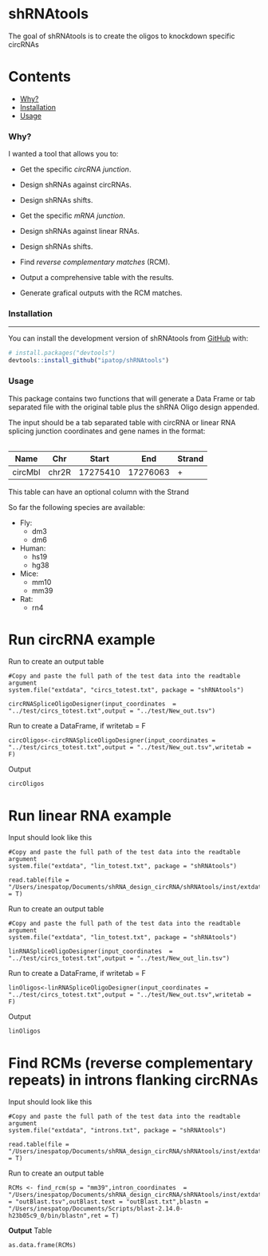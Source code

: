 
# shRNAtools

<!-- badges: start -->
<!-- badges: end -->


The goal of shRNAtools is to create the oligos to knockdown specific circRNAs  

Contents
========

 * [Why?](#why)
 * [Installation](#installation)
 * [Usage](#usage)
 
### Why?

I wanted a tool that allows you to:

+ Get the specific _circRNA junction_.
+ Design shRNAs against circRNAs.
+ Design shRNAs shifts.

+ Get the specific _mRNA junction_.
+ Design shRNAs against linear RNAs.
+ Design shRNAs shifts.

+ Find _reverse complementary matches_ (RCM).
+ Output a comprehensive table with the results.
+ Generate grafical outputs with the RCM matches.

### Installation
---

You can install the development version of shRNAtools from [GitHub](https://github.com/) with:

``` r
# install.packages("devtools")
devtools::install_github("ipatop/shRNAtools")
```

### Usage

This package contains two functions that will generate a Data Frame or tab separated file with the original table plus the shRNA Oligo design appended. 

The input should be a tab separated table with circRNA or linear RNA splicing junction coordinates and gene names in the format: 

<table>

Name    | Chr   | Start    | End      | Strand
------  | ----- | -------- | -------- | -------
circMbl | chr2R	| 17275410 | 17276063 |    +

</table>

This table can have an optional column with the Strand

So far the following species are available: 

+ Fly: 
  + dm3
  + dm6 
+ Human: 
  + hs19
  + hg38
+ Mice: 
  + mm10 
  + mm39
+ Rat: 
  + rn4
  
# Run circRNA example

Run to create an output table
```{r}
#Copy and paste the full path of the test data into the readtable argument
system.file("extdata", "circs_totest.txt", package = "shRNAtools")

circRNASpliceOligoDesigner(input_coordinates  = "../test/circs_totest.txt",output = "../test/New_out.tsv")
```

Run to create a DataFrame, if writetab = F
```{r}
circOligos<-circRNASpliceOligoDesigner(input_coordinates = "../test/circs_totest.txt",output = "../test/New_out.tsv",writetab = F)
```

Output
```{r}
circOligos
```

# Run linear RNA example

Input should look like this
```{r}
#Copy and paste the full path of the test data into the readtable argument
system.file("extdata", "lin_totest.txt", package = "shRNAtools")

read.table(file = "/Users/inespatop/Documents/shRNA_design_circRNA/shRNAtools/inst/extdata/lin_totest.txt",header = T)
```

Run to create an output table
```{r}
#Copy and paste the full path of the test data into the readtable argument
system.file("extdata", "lin_totest.txt", package = "shRNAtools")

linRNASpliceOligoDesigner(input_coordinates  = "../test/circs_totest.txt",output = "../test/New_out_lin.tsv")
```

Run to create a DataFrame, if writetab = F
```{r}
linOligos<-linRNASpliceOligoDesigner(input_coordinates = "../test/circs_totest.txt",output = "../test/New_out.tsv",writetab = F)
```

Output
```{r}
linOligos
```
# Find RCMs (reverse complementary repeats) in introns flanking circRNAs

Input should look like this
```{r}
#Copy and paste the full path of the test data into the readtable argument
system.file("extdata", "introns.txt", package = "shRNAtools")

read.table(file = "/Users/inespatop/Documents/shRNA_design_circRNA/shRNAtools/inst/extdata/introns.txt",header = T)
```

Run to create an output table
```{r}
RCMs <- find_rcm(sp = "mm39",intron_coordinates  = "/Users/inespatop/Documents/shRNA_design_circRNA/shRNAtools/inst/extdata/introns.txt",outBlast = "outBlast.tsv",outBlast.text = "outBlast.txt",blastn = "/Users/inespatop/Documents/Scripts/blast-2.14.0-h23b05c9_0/bin/blastn",ret = T)
```

**Output**
Table
```{r}
as.data.frame(RCMs)
```
